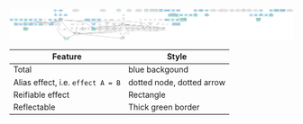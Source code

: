 ![Alt text](./effect-lattice.svg)

| Feature                           | Style                     |
| ---                               | ---                       |
| Total                             | blue backgound            |
| Alias effect, i.e. `effect A = B` | dotted node, dotted arrow |
| Reifiable effect                  | Rectangle                 |
| Reflectable                       | Thick green border        |


